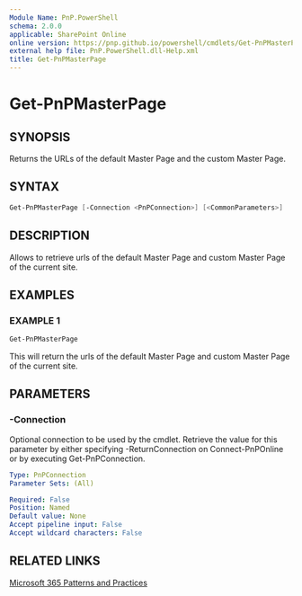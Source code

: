 ```yaml
---
Module Name: PnP.PowerShell
schema: 2.0.0
applicable: SharePoint Online
online version: https://pnp.github.io/powershell/cmdlets/Get-PnPMasterPage.html
external help file: PnP.PowerShell.dll-Help.xml
title: Get-PnPMasterPage
---
```

  
# Get-PnPMasterPage

## SYNOPSIS
Returns the URLs of the default Master Page and the custom Master Page.

## SYNTAX

```powershell
Get-PnPMasterPage [-Connection <PnPConnection>] [<CommonParameters>]
```

## DESCRIPTION

Allows to retrieve urls of the default Master Page and custom Master Page of the current site.

## EXAMPLES

### EXAMPLE 1
```powershell
Get-PnPMasterPage
```

This will return the urls of the default Master Page and custom Master Page of the current site.


## PARAMETERS

### -Connection
Optional connection to be used by the cmdlet. Retrieve the value for this parameter by either specifying -ReturnConnection on Connect-PnPOnline or by executing Get-PnPConnection.

```yaml
Type: PnPConnection
Parameter Sets: (All)

Required: False
Position: Named
Default value: None
Accept pipeline input: False
Accept wildcard characters: False
```



## RELATED LINKS

[Microsoft 365 Patterns and Practices](https://aka.ms/m365pnp)


